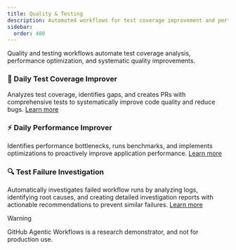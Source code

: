 ```yaml
---
title: Quality & Testing
description: Automated workflows for test coverage improvement and performance optimization
sidebar:
  order: 400
---
```


Quality and testing workflows automate test coverage analysis, performance optimization, and systematic quality improvements.

### 🧪 Daily Test Coverage Improver

Analyzes test coverage, identifies gaps, and creates PRs with comprehensive tests to systematically improve code quality and reduce bugs. [Learn more](https://github.com/githubnext/agentics/blob/main/docs/daily-test-improver.md)

### ⚡ Daily Performance Improver

Identifies performance bottlenecks, runs benchmarks, and implements optimizations to proactively improve application performance. [Learn more](https://github.com/githubnext/agentics/blob/main/docs/daily-perf-improver.md)

### 🔍 Test Failure Investigation

Automatically investigates failed workflow runs by analyzing logs, identifying root causes, and creating detailed investigation reports with actionable recommendations to prevent similar failures. [Learn more](https://github.com/githubnext/gh-aw/blob/main/.github/workflows/smoke-detector.md)

> [!WARNING]
> GitHub Agentic Workflows is a research demonstrator, and not for production use.

